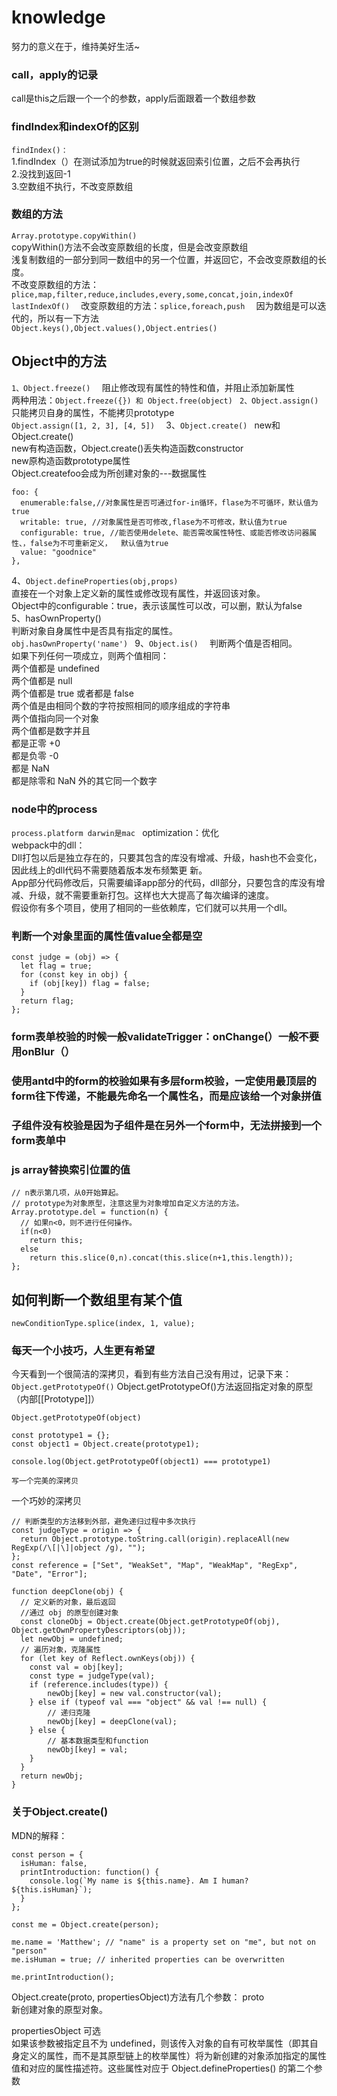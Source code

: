 # knowledge
努力的意义在于，维持美好生活~  

### call，apply的记录
call是this之后跟一个一个的参数，apply后面跟着一个数组参数
### findIndex和indexOf的区别
```findIndex()：```  
1.findIndex（）在测试添加为true的时候就返回索引位置，之后不会再执行  
2.没找到返回-1  
3.空数组不执行，不改变原数组  
### 数组的方法
```Array.prototype.copyWithin()```  
copyWithin()方法不会改变原数组的长度，但是会改变原数组  
浅复制数组的一部分到同一数组中的另一个位置，并返回它，不会改变原数组的长度。  
不改变原数组的方法：```plice,map,filter,reduce,includes,every,some,concat,join,indexOf ```   
    ```lastIndexOf()  ```
改变原数组的方法：```splice,foreach,push  ```
因为数组是可以迭代的，所以有一下方法  
```Object.keys(),Object.values(),Object.entries() ``` 
## Object中的方法
``1、Object.freeze()  ``
阻止修改现有属性的特性和值，并阻止添加新属性  
两种用法：```Object.freeze({}) 和 Object.free(object) ``` 
```2、Object.assign()  ```
只能拷贝自身的属性，不能拷贝prototype  
  ```Object.assign([1, 2, 3], [4, 5])  ```
3、```Object.create() ``` 
new和Object.create()  
new有构造函数，Object.create()丢失构造函数constructor  
new原构造函数prototype属性    
Object.createfoo会成为所创建对象的---数据属性  
```
foo: {  
  enumerable:false,//对象属性是否可通过for-in循环，flase为不可循环，默认值为true  
  writable: true, //对象属性是否可修改,flase为不可修改，默认值为true  
  configurable: true, //能否使用delete、能否需改属性特性、或能否修改访问器属性、，false为不可重新定义，  默认值为true
  value: "goodnice"  
},
```
4、```Object.defineProperties(obj,props)```  
直接在一个对象上定义新的属性或修改现有属性，并返回该对象。  
Object中的configurable：true，表示该属性可以改，可以删，默认为false  
5、hasOwnProperty()  
判断对象自身属性中是否具有指定的属性。  
```obj.hasOwnProperty('name') ``` 
9、```Object.is()  ``` 
判断两个值是否相同。   
如果下列任何一项成立，则两个值相同：   
两个值都是 undefined   
两个值都是 null  
两个值都是 true 或者都是 false      
两个值是由相同个数的字符按照相同的顺序组成的字符串  
两个值指向同一个对象  
两个值都是数字并且  
都是正零 +0  
都是负零 -0  
都是 NaN  
都是除零和 NaN 外的其它同一个数字  
### node中的process  
```process.platform darwin是mac ``` 
optimization：优化  
webpack中的dll：  
Dll打包以后是独立存在的，只要其包含的库没有增减、升级，hash也不会变化，因此线上的dll代码不需要随着版本发布频繁更  新。  
App部分代码修改后，只需要编译app部分的代码，dll部分，只要包含的库没有增减、升级，就不需要重新打包。这样也大大提高了每次编译的速度。  
假设你有多个项目，使用了相同的一些依赖库，它们就可以共用一个dll。  
### 判断一个对象里面的属性值value全都是空    
```
const judge = (obj) => {  
  let flag = true;  
  for (const key in obj) {  
    if (obj[key]) flag = false;  
  }  
  return flag;  
};
```
### form表单校验的时候一般validateTrigger：onChange(）一般不要用onBlur（）
### 使用antd中的form的校验如果有多层form校验，一定使用最顶层的form往下传递，不能最先命名一个属性名，而是应该给一个对象拼值
### 子组件没有校验是因为子组件是在另外一个form中，无法拼接到一个form表单中
### js array替换索引位置的值
```
// n表示第几项，从0开始算起。  
// prototype为对象原型，注意这里为对象增加自定义方法的方法。 
Array.prototype.del = function(n) {  
  // 如果n<0，则不进行任何操作。    
  if(n<0)   
    return this;    
  else   
    return this.slice(0,n).concat(this.slice(n+1,this.length));  
};
```
## 如何判断一个数组里有某个值  
```newConditionType.splice(index, 1, value);  ```

### 每天一个小技巧，人生更有希望
今天看到一个很简洁的深拷贝，看到有些方法自己没有用过，记录下来：
```Object.getPrototypeOf()```
Object.getPrototypeOf()方法返回指定对象的原型（内部[[Prototype]]）
```
Object.getPrototypeOf(object)
```
```
const prototype1 = {};
const object1 = Object.create(prototype1);

console.log(Object.getPrototypeOf(object1) === prototype1)  

写一个完美的深拷贝
```
一个巧妙的深拷贝
```
// 判断类型的方法移到外部，避免递归过程中多次执行
const judgeType = origin => {
  return Object.prototype.toString.call(origin).replaceAll(new RegExp(/\[|\]|object /g), "");
};
const reference = ["Set", "WeakSet", "Map", "WeakMap", "RegExp", "Date", "Error"];

function deepClone(obj) {
  // 定义新的对象，最后返回
  //通过 obj 的原型创建对象
  const cloneObj = Object.create(Object.getPrototypeOf(obj), Object.getOwnPropertyDescriptors(obj));
  let newObj = undefined;
  // 遍历对象，克隆属性
  for (let key of Reflect.ownKeys(obj)) {
    const val = obj[key];
    const type = judgeType(val);
    if (reference.includes(type)) {
        newObj[key] = new val.constructor(val);
    } else if (typeof val === "object" && val !== null) {
        // 递归克隆
        newObj[key] = deepClone(val);
    } else {
        // 基本数据类型和function
        newObj[key] = val;
    }
  }
  return newObj;
}
```


### 关于Object.create()
MDN的解释：
```
const person = {
  isHuman: false,
  printIntroduction: function() {
    console.log(`My name is ${this.name}. Am I human? ${this.isHuman}`);
  }
};

const me = Object.create(person);

me.name = 'Matthew'; // "name" is a property set on "me", but not on "person"
me.isHuman = true; // inherited properties can be overwritten

me.printIntroduction();
```

Object.create(proto, propertiesObject)方法有几个参数：
proto  
新创建对象的原型对象。   

propertiesObject 可选   
如果该参数被指定且不为 undefined，则该传入对象的自有可枚举属性（即其自身定义的属性，而不是其原型链上的枚举属性）将为新创建的对象添加指定的属性值和对应的属性描述符。这些属性对应于 Object.defineProperties() 的第二个参数
  
